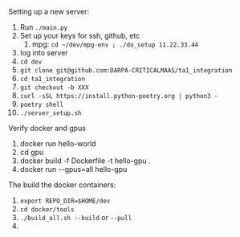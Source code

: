 Setting up a new server:


1. Run `./main.py`
2. Set up your keys for ssh, github, etc
    1. mpg: `cd ~/dev/mpg-env ; ./do_setup 11.22.33.44`
3. log into server
4. `cd dev`
5. `git clone git@github.com:DARPA-CRITICALMAAS/ta1_integration`
6. `cd ta1_integration`
7. `git checkout -b XXX`
8. `curl -sSL https://install.python-poetry.org | python3 -`
9. `poetry shell`
9. `./server_setup.sh`

Verify docker and gpus
1. docker run hello-world
1. cd gpu
2. docker build -f Dockerfile -t hello-gpu .
3. docker run --gpus=all  hello-gpu

The build the docker containers:
1. `export REPO_DIR=$HOME/dev`
2. `cd docker/tools`
3. `./build_all.sh --build` or `--pull`
4. 